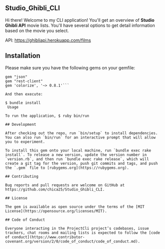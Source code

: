 ## Studio_Ghibli_CLI

Hi there! Welcome to my CLI application! You'll get an overview of **Studio Ghibli API** movie lists. You'll have several options to get detail information based on the movie you select. 

API: https://ghibliapi.herokuapp.com/films

## Installation

Please make sure you have the following gems on your gemfile:

```gem "pry"
gem "json"
gem "rest-client"
gem 'colorize', '~> 0.8.1'```

And then execute:

$ bundle install 
 Usage

To run the application, $ ruby bin/run
	
## Development

After checking out the repo, run `bin/setup` to install dependencies. You can also run `bin/run` for an interactive prompt that will allow you to experiment.

To install this gem onto your local machine, run `bundle exec rake install`. To release a new version, update the version number in `version.rb`, and then run `bundle exec rake release`, which will create a git tag for the version, push git commits and tags, and push the `.gem` file to [rubygems.org](https://rubygems.org).

## Contributing

Bug reports and pull requests are welcome on GitHub at https://github.com/chica25/Studio_Ghibli_CLI.

## License

The gem is available as open source under the terms of the [MIT License](https://opensource.org/licenses/MIT).

## Code of Conduct

Everyone interacting in the ProjectCli project’s codebases, issue trackers, chat rooms and mailing lists is expected to follow the [code of conduct](https://www.contributor-covenant.org/version/2/0/code_of_conduct/code_of_conduct.md).


